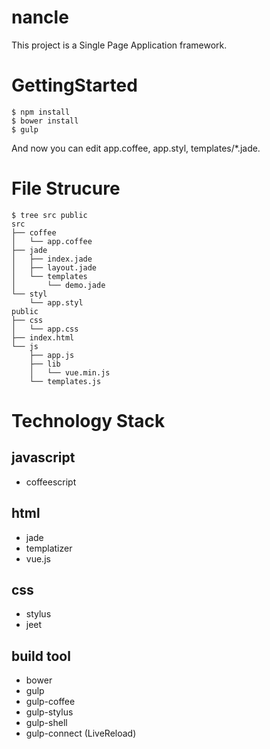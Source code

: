 nancle
======

This project is a Single Page Application framework.

# GettingStarted

```
$ npm install
$ bower install
$ gulp
```

And now you can edit app.coffee, app.styl, templates/*.jade.

# File Strucure

```
$ tree src public
src
├── coffee
│   └── app.coffee
├── jade
│   ├── index.jade
│   ├── layout.jade
│   └── templates
│       └── demo.jade
└── styl
    └── app.styl
public
├── css
│   └── app.css
├── index.html
└── js
    ├── app.js
    ├── lib
    │   └── vue.min.js
    └── templates.js
```

# Technology Stack

## javascript
- coffeescript

## html
- jade
- templatizer
- vue.js

## css
- stylus
- jeet

## build tool
- bower
- gulp
- gulp-coffee
- gulp-stylus
- gulp-shell
- gulp-connect (LiveReload)

